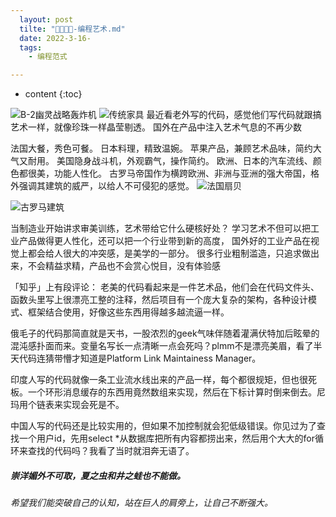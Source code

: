 ```yaml
---
  layout: post
  tilte: "🍶🍺🍻🥂-编程艺术.md"
  date: 2022-3-16-
  tags: 
    - 编程范式

---
```



* content
{:toc}



![B-2幽灵战略轰炸机](https://upload-images.jianshu.io/upload_images/15312191-58cabdf927ec51ec.png?imageMogr2/auto-orient/strip%7CimageView2/2/w/1240)
![传统家具](https://upload-images.jianshu.io/upload_images/15312191-06955f6f9bb39761.png?imageMogr2/auto-orient/strip%7CimageView2/2/w/1240)
最近看老外写的代码，感觉他们写代码就跟搞艺术一样，就像珍珠一样晶莹剔透。
国外在产品中注入艺术气息的不再少数

法国大餐，秀色可餐。
日本料理，精致温婉。
苹果产品，兼顾艺术品味，简约大气又耐用。
美国隐身战斗机，外观霸气，操作简约。
欧洲、日本的汽车流线、颜色都很美，功能人性化。
古罗马帝国作为横跨欧洲、非洲与亚洲的强大帝国，格外强调其建筑的威严，以给人不可侵犯的感觉。
![法国扇贝](https://upload-images.jianshu.io/upload_images/15312191-7b2d3c865c432d8b.png?imageMogr2/auto-orient/strip%7CimageView2/2/w/1240)

![古罗马建筑](https://upload-images.jianshu.io/upload_images/15312191-01b2900b9f9f1790.png?imageMogr2/auto-orient/strip%7CimageView2/2/w/1240)

当制造业开始讲求审美训练，艺术带给它什么硬核好处？
学习艺术不但可以把工业产品做得更人性化，还可以把一个行业带到新的高度，
国外好的工业产品在视觉上都会给人很大的冲突感，是美学的一部分。
很多行业粗制滥造，只追求做出来，不会精益求精，产品也不会赏心悦目，没有体验感

「知乎」上有段评论：
老美的代码看起来是一件艺术品，他们会在代码文件头、函数头里写上很漂亮工整的注释，然后项目有一个庞大复杂的架构，各种设计模式、框架结合使用，好像这些东西用得越多越流逼一样。

俄毛子的代码那简直就是天书，一股浓烈的geek气味伴随着灌满伏特加后眩晕的混沌感扑面而来。变量名写长一点清晰一点会死吗？plmm不是漂亮美眉，看了半天代码连猜带懵才知道是Platform Link Maintainess Manager。

印度人写的代码就像一条工业流水线出来的产品一样，每个都很规矩，但也很死板。一个环形消息缓存的东西用竟然数组来实现，然后在下标计算时倒来倒去。尼玛用个链表来实现会死是不。

中国人写的代码还是比较实用的，但如果不加控制就会犯低级错误。你见过为了查找一个用户id，先用select *从数据库把所有内容都捞出来，然后用个大大的for循环来查找的代码吗？我看了当时就泪奔无语了。

##### 崇洋媚外不可取，夏之虫和井之蛙也不能做。
###### 希望我们能突破自己的认知，站在巨人的肩旁上，让自己不断强大。
